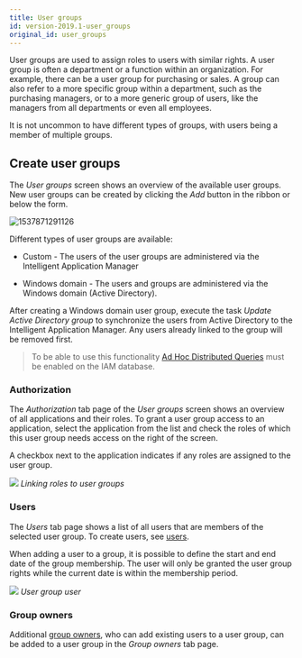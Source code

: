 ```yaml
---
title: User groups
id: version-2019.1-user_groups
original_id: user_groups
---
```


User groups are used to assign roles to users with similar rights. A user group is often a department or a function within an organization. For example, there can be a user group for purchasing or sales. A group can also refer to a more specific group within a department, such as the purchasing managers, or to a more generic group of users, like the managers from all departments or even all employees.

It is not uncommon to have different types of groups, with users being a member of multiple groups. 

## Create user groups

The *User groups* screen shows an overview of the available user groups. New user groups can be created by clicking the *Add* button in the ribbon or below the form. 

![1537871291126](assets/sf/1537871291126.png)

Different types of user groups are available:

- Custom - The users of the user groups are administered via the Intelligent Application Manager

- Windows domain - The users and groups are administered via the Windows domain (Active Directory).

After creating a Windows domain user group, execute the task *Update Active Directory group* to synchronize the users from Active Directory to the Intelligent Application Manager. Any users already linked to the group will be removed first.

> To be able to use this functionality [Ad Hoc Distributed Queries](https://docs.microsoft.com/en-us/sql/database-engine/configure-windows/ad-hoc-distributed-queries-server-configuration-option) must be enabled on the IAM database.

### Authorization

The *Authorization* tab page of the *User groups* screen shows an overview of all applications and their roles. To grant a user group access to an application, select the application from the list and check the roles of which this user group needs access on the right of the screen. 

A checkbox next to the application indicates if any roles are assigned to the user group.

![](assets/iam_admin/image12.png)
*Linking roles to user groups*

### Users

The *Users* tab page shows a list of all users that are members of the selected user group. To create users, see [users](users). 

When adding a user to a group, it is possible to define the start and end date of the group membership. The user will only be granted the user group rights while the current date is within the membership period.

![](assets/iam_admin/image13.png)
*User group user*

### Group owners

Additional [group owners](../iam/administrators), who can add existing users to a user group, can be added to a user group in the *Group owners* tab page.